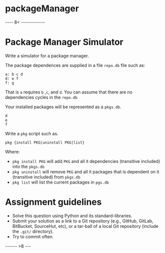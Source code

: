 # packageManager
---- 8< ------------

# Package Manager Simulator

Write a simulator for a package manager.

The package dependences are supplied in a file `repo.db` file such as:

    a: b c d
    d: e f
    f: g

That is `a` requires `b` ,`c`, and `d`.
You can assume that there are no dependencies cycles in the `repo.db`

Your installed packages will be represented as a `pkgs.db`.

    d
    e
    f

Write a `pkg` script such as.

    pkg {install PKG|uninstall PKG|list}

Where:

- `pkg install PKG` will add `PKG` and all it dependencies (transitive included) into the `pkgs.db`
- `pkg uninstall` will remove `PKG` and all it packages that is dependent on it (transitive included) from `pkgs.db`
- `pkg list` will list the current packages in `pgs.db`

# Assignment guidelines

- Solve this question using Python and its standard-libraries.
- Submit your solution as a link to a Git repository (e.g., GitHub, GitLab, BitBucket, SourceHut, etc), or a tar-ball of a local Git repository (include the `.git/` directory).
- Try to commit often.

------ >8 ---